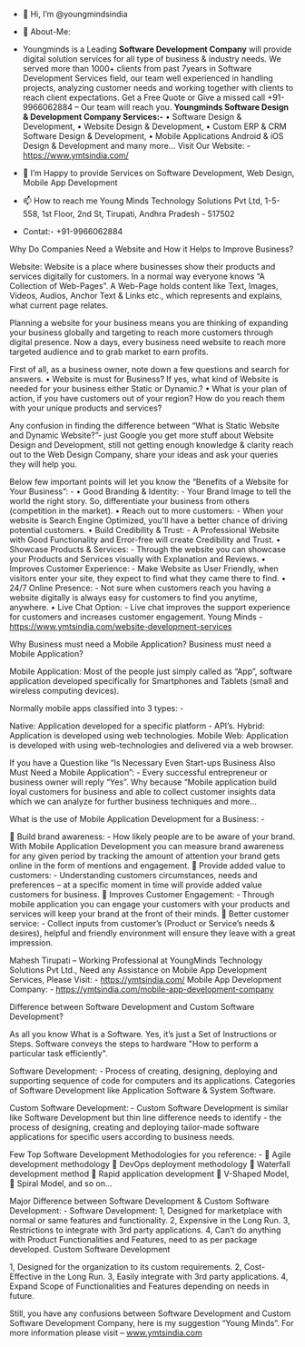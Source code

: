 - 👋 Hi, I’m @youngmindsindia
- 👀 About-Me:
- Youngminds is a Leading **Software Development Company** will provide digital solution services for all type of business & industry needs. We served more than 1000+ clients from past 7years in Software Development Services field, our team well experienced in handling projects, analyzing customer needs and working together with clients to reach client expectations. Get a Free Quote or Give a missed call +91-9966062884 – Our team will reach you.
**Youngminds Software Design & Development Company Services:-**
•	Software Design & Development,
•	Website Design & Development,
•	Custom ERP & CRM Software Design & Development,
•	Mobile Applications Android & iOS Design & Development and many more...
Visit Our Website: - https://www.ymtsindia.com/

- 💞️ I’m Happy to provide Services on Software Development, Web Design, Mobile App Development
- 📫 How to reach me Young Minds Technology Solutions Pvt Ltd, 1-5-558, 1st Floor, 2nd St, Tirupati, Andhra Pradesh - 517502
- Contat:- +91-9966062884
<!---
MaheshPavan0622/MaheshPavan0622 is a ✨ special ✨ repository because its `README.md` (this file) appears on your GitHub profile.
You can click the Preview link to take a look at your changes.
--->

Why Do Companies Need a Website and How it Helps to Improve Business?

Website: Website is a place where businesses show their products and services digitally for customers. In a normal way everyone knows “A Collection of Web-Pages”.
A Web-Page holds content like Text, Images, Videos, Audios, Anchor Text & Links etc., which represents and explains, what current page relates.

Planning a website for your business means you are thinking of expanding your business globally and targeting to reach more customers through digital presence. Now a days, every business need website to reach more targeted audience and to grab market to earn profits.

 
First of all, as a business owner, note down a few questions and search for answers.
•	Website is must for Business? If yes, what kind of Website is needed for your business either Static or Dynamic.?
•	What is your plan of action, if you have customers out of your region? How do you reach them with your unique products and services?


Any confusion in finding the difference between “What is Static Website and Dynamic Website?”- just Google you get more stuff about Website Design and Development, still not getting enough knowledge & clarity reach out to the  Web Design Company, share your ideas and ask your queries they will help you.

 

Below few important points will let you know the “Benefits of a Website for Your Business”: -
•	Good Branding & Identity: - Your Brand Image to tell the world the right story. So, differentiate your business from others (competition in the market). 
•	Reach out to more customers: - When your website is Search Engine Optimized, you'll have a better chance of driving potential customers. 
•	Build Credibility & Trust: - A Professional Website with Good Functionality and Error-free will create Credibility and Trust.
•	Showcase Products & Services: - Through the website you can showcase your Products and Services visually with Explanation and Reviews.
•	Improves Customer Experience: - Make Website as User Friendly, when visitors enter your site, they expect to find what they came there to find. 
•	24/7 Online Presence: - Not sure when customers reach you having a website digitally is always easy for customers to find you anytime, anywhere. 
•	Live Chat Option: - Live chat improves the support experience for customers and increases customer engagement.
Young Minds - https://www.ymtsindia.com/website-development-services


Why Business must need a Mobile Application?
Business must need a Mobile Application?

Mobile Application: Most of the people just simply called as “App”, software application developed specifically for Smartphones and Tablets (small and wireless computing devices).

Normally mobile apps classified into 3 types: -
 
Native: Application developed for a specific platform - API’s. 
Hybrid: Application is developed using web technologies.
Mobile Web: Application is developed with using web-technologies and delivered via a web browser.

If you have a Question like “Is Necessary Even Start-ups Business Also Must Need a Mobile Application”: -
Every successful entrepreneur or business owner will reply “Yes”. Why because “Mobile application build loyal customers for business and able to collect customer insights data which we can analyze for further business techniques and more…

What is the use of Mobile Application Development for a Business: -
 
	Build brand awareness: - How likely people are to be aware of your brand. With Mobile Application Development you can measure brand awareness for any given period by tracking the amount of attention your brand gets online in the form of mentions and engagement.
	Provide added value to customers: - Understanding customers circumstances, needs and preferences – at a specific moment in time will provide added value customers for business.
	Improves Customer Engagement: - Through mobile application you can engage your customers with your products and services will keep your brand at the front of their minds. 
	Better customer service: - Collect inputs from customer’s (Product or Service’s needs & desires), helpful and friendly environment will ensure they leave with a great impression.

Mahesh Tirupati – Working Professional at YoungMinds Technology Solutions Pvt Ltd.,
Need any Assistance on Mobile App Development Services, Please Visit: - https://ymtsindia.com/
Mobile App Development Company: - https://ymtsindia.com/mobile-app-development-company


Difference between Software Development and Custom Software Development?

As all you know What is a Software. Yes, it’s just a Set of Instructions or Steps. Software conveys the steps to hardware "How to perform a particular task efficiently".

Software Development: - Process of creating, designing, deploying and supporting sequence of code for computers and its applications. Categories of Software Development like Application Software & System Software. 
 

Custom Software Development: - Custom Software Development is similar like Software Development but thin line difference needs to identify - the process of designing, creating and deploying tailor-made software applications for specific users according to business needs.
 
Few Top Software Development Methodologies for you reference: -
	Agile development methodology
	DevOps deployment methodology
	Waterfall development method
	Rapid application development
	V-Shaped Model,
	Spiral Model, and so on…

Major Difference between Software Development & Custom Software Development: -
Software Development:
1, Designed for marketplace with normal or same features and functionality.
2, Expensive in the Long Run.
3, Restrictions to integrate with 3rd party applications.
4, Can’t do anything with Product Functionalities and Features, need to as per package developed.
Custom Software Development

1, Designed for the organization to its custom requirements.
2, Cost-Effective in the Long Run.
3, Easily integrate with 3rd party applications.
4, Expand Scope of Functionalities and Features depending on needs in future.

Still, you have any confusions between Software Development and Custom Software Development Company, here is my suggestion “Young Minds”. For more information please visit – www.ymtsindia.com

